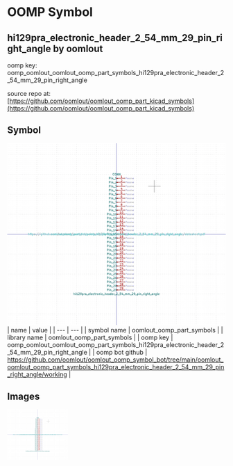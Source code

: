 # OOMP Symbol  
## hi129pra_electronic_header_2_54_mm_29_pin_right_angle  by oomlout  
  
oomp key: oomp_oomlout_oomlout_oomp_part_symbols_hi129pra_electronic_header_2_54_mm_29_pin_right_angle  
  
source repo at: [https://github.com/oomlout/oomlout_oomp_part_kicad_symbols](https://github.com/oomlout/oomlout_oomp_part_kicad_symbols)  
## Symbol  
  
[![working.png](working_600.png)](working.png)  
| name | value | 
| --- | --- | 
| symbol name | oomlout_oomp_part_symbols | 
| library name | oomlout_oomp_part_symbols | 
| oomp key | oomp_oomlout_oomlout_oomp_part_symbols_hi129pra_electronic_header_2_54_mm_29_pin_right_angle | 
| oomp bot github | https://github.com/oomlout/oomlout_oomp_symbol_bot/tree/main/oomlout_oomlout_oomp_part_symbols_hi129pra_electronic_header_2_54_mm_29_pin_right_angle/working | 
## Images  
  
[![working.png](working_140.png)](working.png)  
